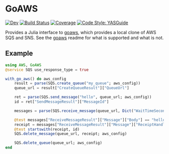 # GoAWS

[![Dev](https://img.shields.io/badge/docs-dev-blue.svg)](https://beacon-biosignals.github.io/GoAWS.jl/dev/)
[![Build Status](https://github.com/beacon-biosignals/GoAWS.jl/actions/workflows/CI.yml/badge.svg?branch=main)](https://github.com/beacon-biosignals/GoAWS.jl/actions/workflows/CI.yml?query=branch%3Amain)
[![Coverage](https://codecov.io/gh/beacon-biosignals/GoAWS.jl/branch/main/graph/badge.svg)](https://codecov.io/gh/beacon-biosignals/GoAWS.jl)
[![Code Style: YASGuide](https://img.shields.io/badge/code%20style-yas-violet.svg)](https://github.com/jrevels/YASGuide)

Provides a Julia interface to [goaws](https://github.com/Admiral-Piett/goaws), which provides a local clone of AWS SQS and SNS.
See the [goaws](https://github.com/Admiral-Piett/goaws) readme for what is supported and what is not.

## Example

```julia
using AWS, GoAWS
@service SQS use_response_type = true

with_go_aws() do aws_config
    result = parse(SQS.create_queue("my_queue"; aws_config))
    queue_url = result["CreateQueueResult"]["QueueUrl"]

    ret = parse(SQS.send_message("hello", queue_url; aws_config))
    id = ret["SendMessageResult"]["MessageId"]

    messages = parse(SQS.receive_message(queue_url, Dict("WaitTimeSeconds" => 1); aws_config))

    @test messages["ReceiveMessageResult"]["Message"]["Body"] == "hello"
    receipt = messages["ReceiveMessageResult"]["Message"]["ReceiptHandle"]
    @test startswith(receipt, id)
    SQS.delete_message(queue_url, receipt; aws_config)

    SQS.delete_queue(queue_url; aws_config)
end
```
